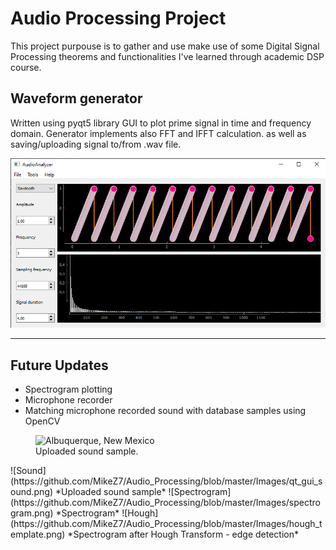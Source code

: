 # Audio Processing Project

This project purpouse is to gather and use make use of some Digital Signal Processing theorems
and functionalities I've learned through academic DSP course.

## **Waveform generator**

Written using pyqt5 library GUI to plot prime signal in time and frequency domain. Generator implements also FFT and IFFT calculation. as well as saving/uploading signal to/from .wav file.

![Old_GUI](https://github.com/MikeZ7/Audio_Processing/blob/master/Images/qt_gui.png)

---

## **Future Updates**

* Spectrogram plotting
* Microphone recorder
* Matching microphone recorded sound with database samples using OpenCV

<figure>
    <img src="[Image](https://github.com/MikeZ7/Audio_Processing/blob/master/Images/qt_gui_sound.png)"
         alt="Albuquerque, New Mexico">
    <figcaption>Uploaded sound sample.</figcaption>
</figure>
![Sound](https://github.com/MikeZ7/Audio_Processing/blob/master/Images/qt_gui_sound.png)
*Uploaded sound sample*
![Spectrogram](https://github.com/MikeZ7/Audio_Processing/blob/master/Images/spectrogram.png)
*Spectrogram*
![Hough](https://github.com/MikeZ7/Audio_Processing/blob/master/Images/hough_template.png)
*Spectrogram after Hough Transform - edge detection*

